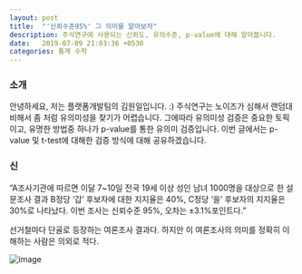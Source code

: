 ```yaml
---
layout: post
title:  "'신뢰수준95%' 그 의미를 알아보자"
description: 주식연구에 사용되는 신뢰도, 유의수준, p-value에 대해 알아봅니다.
date:   2019-07-09 21:03:36 +0530
categories: 통계 수학
---
```


### 소개

안녕하세요, 저는 플랫폼개발팀의 김원일입니다. :)
주식연구는 노이즈가 심해서 랜덤대비해서 좀 처럼 유의미성을 찾기가 어렵습니다.
그에따라 유의미성 검증은 중요한 토픽이고, 유명한 방법중 하나가 p-value를 통한 유의미 검증입니다.
이번 글에서는 p-value 및 t-test에 대해한 검증 방식에 대해 공유하겠습니다.


### 신

“A조사기관에 따르면 이달 7~10일 전국 19세 이상 성인 남녀 1000명을 대상으로 한 설문조사 결과 B정당 ‘갑’ 후보자에 대한 지지율은 40%, C정당 ‘을’ 후보자의 지지율은 30%로 나타났다. 이번 조사는 신뢰수준 95%, 오차는 ±3.1%포인트다.” 

선거철마다 단골로 등장하는 여론조사 결과다. 하지만 이 여론조사의 의미를 정확히 이해하는 사람은 의외로 적다.

![image](https://user-images.githubusercontent.com/13713182/87009736-8e375180-c200-11ea-99ff-95ea89d161d1.png)
